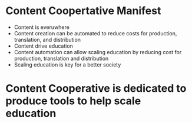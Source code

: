 # Content Coopertative Manifest

- Content is everuwhere
- Content creation can be automated to reduce costs for production, translation, and distribution
- Content drive education
- Content automation can allow scaling education by reducing cost for production, translation and distribution
- Scaling education is key for a better society

# Content Cooperative is dedicated to produce tools to help scale education 
